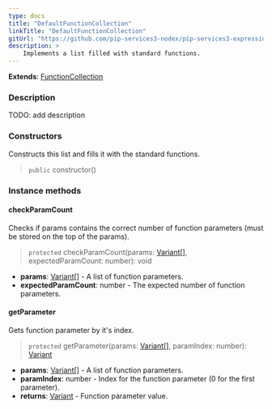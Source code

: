 ```yaml
---
type: docs
title: "DefaultFunctionCollection"
linkTitle: "DefaultFunctionCollection"
gitUrl: "https://github.com/pip-services3-nodex/pip-services3-expressions-nodex"
description: > 
    Implements a list filled with standard functions.
---
```


**Extends**: [FunctionCollection](../function_collection)

### Description

TODO: add description

### Constructors
Constructs this list and fills it with the standard functions.

> `public` constructor()

### Instance methods

#### checkParamCount
Checks if params contains the correct number of function parameters (must be stored on the top of the params).
> `protected` checkParamCount(params: [Variant[]](../../../variants/variant), expectedParamCount: number): void 

- **params**: [Variant[]](../../../variants/variant) - A list of function parameters.
- **expectedParamCount**: number - The expected number of function parameters.

#### getParameter
Gets function parameter by it's index.

> `protected` getParameter(params: [Variant[]](../../../variants/variant), paramIndex: number): [Variant](../../../variants/variant)

- **params**: [Variant[]](../../../variants/variant) - A list of function parameters.
- **paramIndex**: number - Index for the function parameter (0 for the first parameter).
- **returns**: [Variant](../../../variants/variant) - Function parameter value.